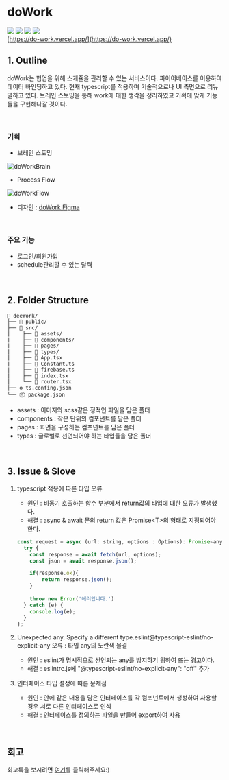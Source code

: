 # doWork

<img src="https://img.shields.io/badge/-SCSS-CC6699?style=flat&logo=sass&logoColor=white"> <img src="https://img.shields.io/badge/-react-61DAFB?style=flat&logo=react&logoColor=white"> <img src="https://img.shields.io/badge/Typescript-3178C6?style=flat&logo=Typescript&logoColor=white"> <img src="https://img.shields.io/badge/Firebase-FFCA28?style=flat&logo=Firebase&logoColor=white"> <br>
[https://do-work.vercel.app/](https://do-work.vercel.app/)
<br>

## 1. Outline

doWork는 협업을 위해 스케쥴을 관리할 수 있는 서비스이다. 파이어베이스를 이용하여 데이터 바인딩하고 있다. 현재 typescript를 적용하며 기술적으로나 UI 측면으로 리뉴얼하고 있다. 브레인 스토밍을 통해 work에 대한 생각을 정리하였고 기획에 맞게 기능들을 구현해나갈 것이다.

<br>

### 기획
- 브레인 스토밍

![doWorkBrain](https://user-images.githubusercontent.com/92196967/202951366-8d09b543-0b1e-4834-b8bc-3eb46d4c8478.png)

- Process Flow

![doWorkFlow](https://user-images.githubusercontent.com/92196967/202952939-79eb0769-8bba-4759-9071-19644c2cbf3d.png)

- 디자인 : [doWork Figma](https://www.figma.com/file/sMXTsGVLePYJwoEsA1e26n/doWork?node-id=0%3A1&t=GqktNgDIHzG0dZMa-0)

<br>


### 주요 기능
- 로그인/회원가입
- schedule관리할 수 있는 달력


<br>

## 2. Folder Structure

```
📁 deeWork/
├── 📁 public/
├── 📁 src/
|    ├── 📁 assets/
|    ├── 📁 components/
|    ├── 📁 pages/
|    ├── 📁 types/
|    ├── 📜 App.tsx
|    ├── 📜 Constant.ts
|    ├── 📜 firebase.ts
|    ├── 📜 index.tsx
|    └── 📜 router.tsx
├── ⚙️ ts.confing.json
└── 📦 package.json
```
- assets : 이미지와 scss같은 정적인 파일을 담은 폴더
- components : 작은 단위의 컴포넌트를 담은 폴더
- pages : 화면을 구성하는 컴포넌트를 담은 폴더
- types : 글로벌로 선언되어야 하는 타입들을 담은 폴더

<br>

## 3. Issue & Slove

1. typescript 적용에 따른 타입 오류
    - 원인 : 비동기 호출하는 함수 부분에서 return값의 타입에 대한 오류가 발생했다. 
    - 해결 : async & await 문의 return 값은 Promise\<T\>의 형태로 지정되어야 한다.
    ```javascript
    const request = async (url: string, options : Options): Promise<any> => {
      try {
        const response = await fetch(url, options);
        const json = await response.json();

        if(response.ok){
            return response.json();
        }
        
        throw new Error('에러입니다.')
      } catch (e) {
        console.log(e);
      }
    };
    ```

2. Unexpected any. Specify a different type.eslint@typescript-eslint/no-explicit-any 오류 : 타입 any의 노란색 물결
    - 원인 : eslint가 명시적으로 선언되는 any를 방지하기 위하여 뜨는 경고이다.
    - 해결 : eslintrc.js에 "@typescript-eslint/no-explicit-any": "off" 추가
    
3. 인터페이스 타입 설정에 따른 문제점
    - 원인 : 안에 같은 내용을 담은 인터페이스를 각 컴포넌트에서 생성하여 사용할 경우 서로 다른 인터페이스로 인식
    - 해결 : 인터페이스를 정의하는 파일을 만들어 export하여 사용
    

<br>

## 회고
회고록을 보시려면 [여기](https://velog.io/@dee0518/memoir-doWork)를 클릭해주세요:)
